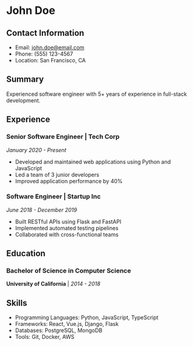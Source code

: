 # John Doe

## Contact Information
- Email: john.doe@email.com
- Phone: (555) 123-4567
- Location: San Francisco, CA

## Summary
Experienced software engineer with 5+ years of experience in full-stack development.

## Experience

### Senior Software Engineer | Tech Corp
*January 2020 - Present*

- Developed and maintained web applications using Python and JavaScript
- Led a team of 3 junior developers
- Improved application performance by 40%

### Software Engineer | Startup Inc
*June 2018 - December 2019*

- Built RESTful APIs using Flask and FastAPI
- Implemented automated testing pipelines
- Collaborated with cross-functional teams

## Education

### Bachelor of Science in Computer Science
**University of California** | *2014 - 2018*

## Skills
- Programming Languages: Python, JavaScript, TypeScript
- Frameworks: React, Vue.js, Django, Flask
- Databases: PostgreSQL, MongoDB
- Tools: Git, Docker, AWS